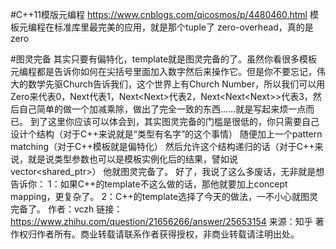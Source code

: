 #C++11模版元编程
https://www.cnblogs.com/qicosmos/p/4480460.html
模板元编程在标准库里最完美的应用，就是那个tuple了
zero-overhead，真的是zero


#图灵完备
	其实只要有偏特化，template就是图灵完备的了。虽然你看很多模板元编程都是告诉你如何在尖括号里面加入数字然后来操作它。但是你不要忘记，伟大的数学先驱Church告诉我们，这个世界上有Church Number，所以我们可以用Zero来代表0，Next<Zero>代表1，Next<Next<Zero>>代表2，Next<Next<Next<Zero>>>代表3，然后自己简单的做一个加减乘除，做出了完全一致的东西……就是写起来烦一点而已。
	到了这里你应该可以体会到，其实图灵完备的门槛是很低的，你只需要自己
	设计个结构（对于C++来说就是“类型有名字”的这个事情）
	随便加上一个pattern matching（对于C++模板就是偏特化）
	然后允许这个结构递归的话（对于C++来说，就是说类型参数也可以是模板实例化后的结果，譬如说vector<shared_ptr<Fuck>>）
	他就图灵完备了。
	好了，我说了这么多废话，无非就是想告诉你：
	1：如果C++的template不这么做的话，那他就要加上concept mapping，更复杂了。
	2：C++的template选择了今天的做法，一不小心就图灵完备了。
	作者：vczh
	链接：https://www.zhihu.com/question/21656266/answer/25653154
	来源：知乎
	著作权归作者所有。商业转载请联系作者获得授权，非商业转载请注明出处。